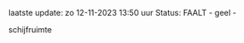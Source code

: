 laatste update: 
zo 12-11-2023 13:50   uur 
Status: FAALT - geel - 
<div class="service Y">schijfruimte</div>